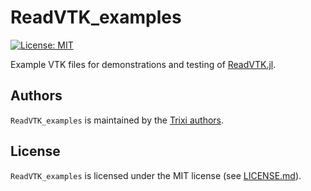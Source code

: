 # ReadVTK_examples

[![License: MIT](https://img.shields.io/badge/License-MIT-success.svg)](https://opensource.org/licenses/MIT)

Example VTK files for demonstrations and testing of
[ReadVTK.jl](https://github.com/trixi-framework/ReadVTK.jl).

## Authors
`ReadVTK_examples` is maintained by the
[Trixi authors](https://github.com/trixi-framework/Trixi.jl/blob/main/AUTHORS.md).

## License
`ReadVTK_examples` is licensed under the MIT license (see [LICENSE.md](LICENSE.md)).
